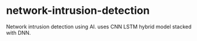 # network-intrusion-detection
Network intrusion detection using AI. uses CNN LSTM hybrid model stacked with DNN. 
